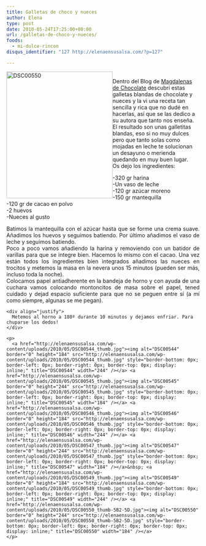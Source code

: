 ```yaml
---
title: Galletas de choco y nueces
author: Elena
type: post
date: 2010-05-24T17:25:00+00:00
url: /galletas-de-choco-y-nueces/
foods:
  - mi-dulce-rincon
disqus_identifier: "127 http://elenaensusalsa.com/?p=127"

---
```

[<img align="left" alt="DSC00550" border="0" height="331" src="http://elenaensusalsa.com/wp-content/uploads/2010/05/DSC00550_thumb-5B4-5D.jpg" style="border-bottom: 0px; border-left: 0px; border-right: 0px; border-top: 0px; display: inline; margin-left: 0px; margin-right: 0px;" title="DSC00550" width="277" />][1]   
Dentro del Blog de <a href="http://magdalenasdechocolate.blogspot.com/" target="_blank">Magdalenas de Chocolate</a> descubrí estas galletas blandas de chocolate y nueces y la vi una receta tan sencilla y rica que no dudé en hacerlas, así que se las dedico a su autora que tanto nos enseña.  
El resultado son unas galletitas blandas, eso si no muy dulces pero que tanto solas como mojadas en leche te solucionan un desayuno o merienda quedando en muy buen lugar.  
Os dejo los ingredientes:

<div align="justify">
  -320 gr harina <br />-Un vaso de leche <br />-120 gr azúcar moreno <br />-150 gr mantequilla <br />-120 gr de cacao en polvo <br />-2 huevos <br />-Nueces al gusto </p> 
  
  <p>
    Batimos la mantequilla con el azúcar hasta que se forme una crema suave. Añadimos los huevos y seguimos batiendo. Por último añadimos el vaso de leche y seguimos batiendo. <br />Poco a poco vamos añadiendo la harina y removiendo con un batidor de varillas para que se integre bien. Hacemos lo mismo con el cacao. Una vez están todos los ingredientes bien integrados añadimos las nueces en trocitos y metemos la masa en la nevera unos 15 minutos (pueden ser más, incluso toda la noche). <br />Colocamos papel antiadherente en la bandeja de horno y con ayuda de una cuchara vamos colocando montoncitos de masa sobre el papel, tened cuidado y dejad espacio suficiente para que no se peguen entre sí (a mí como siempre, algunas se me pegan).</div> 
    
    <div align="justify">
      Metemos al horno a 180º durante 10 minutos y dejamos enfriar. Para chuparse los dedos!
    </div>
    
    <p>
      <a href="http://elenaensusalsa.com/wp-content/uploads/2010/05/DSC00544_thumb.jpg"><img alt="DSC00544" border="0" height="184" src="http://elenaensusalsa.com/wp-content/uploads/2010/05/DSC00544_thumb.jpg" style="border-bottom: 0px; border-left: 0px; border-right: 0px; border-top: 0px; display: inline;" title="DSC00544" width="244" /></a> <a href="http://elenaensusalsa.com/wp-content/uploads/2010/05/DSC00545_thumb.jpg"><img alt="DSC00545" border="0" height="244" src="http://elenaensusalsa.com/wp-content/uploads/2010/05/DSC00545_thumb.jpg" style="border-bottom: 0px; border-left: 0px; border-right: 0px; border-top: 0px; display: inline;" title="DSC00545" width="184" /></a> <a href="http://elenaensusalsa.com/wp-content/uploads/2010/05/DSC00546_thumb.jpg"><img alt="DSC00546" border="0" height="184" src="http://elenaensusalsa.com/wp-content/uploads/2010/05/DSC00546_thumb.jpg" style="border-bottom: 0px; border-left: 0px; border-right: 0px; border-top: 0px; display: inline;" title="DSC00546" width="244" /></a> <a href="http://elenaensusalsa.com/wp-content/uploads/2010/05/DSC00547_thumb.jpg"><img alt="DSC00547" border="0" height="244" src="http://elenaensusalsa.com/wp-content/uploads/2010/05/DSC00547_thumb.jpg" style="border-bottom: 0px; border-left: 0px; border-right: 0px; border-top: 0px; display: inline;" title="DSC00547" width="184" /></a>&nbsp; <a href="http://elenaensusalsa.com/wp-content/uploads/2010/05/DSC00549_thumb.jpg"><img alt="DSC00549" border="0" height="184" src="http://elenaensusalsa.com/wp-content/uploads/2010/05/DSC00549_thumb.jpg" style="border-bottom: 0px; border-left: 0px; border-right: 0px; border-top: 0px; display: inline;" title="DSC00549" width="244" /></a> <a href="http://elenaensusalsa.com/wp-content/uploads/2010/05/DSC00550_thumb-5B2-5D.jpg"><img alt="DSC00550" border="0" height="244" src="http://elenaensusalsa.com/wp-content/uploads/2010/05/DSC00550_thumb-5B2-5D.jpg" style="border-bottom: 0px; border-left: 0px; border-right: 0px; border-top: 0px; display: inline;" title="DSC00550" width="184" /></a>
    </p>

 [1]: http://elenaensusalsa.com/wp-content/uploads/2010/05/DSC00550_thumb-5B4-5D.jpg
